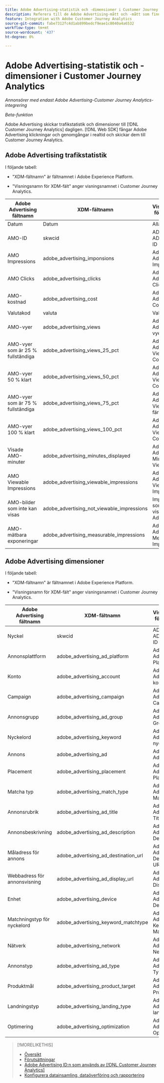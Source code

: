 ```yaml
---
title: Adobe Advertising-statistik och -dimensioner i Customer Journey Analytics
description: Referera till de Adobe Advertising-mått och -mått som finns i Customer Journey Analytics.
feature: Integration with Adobe Customer Journey Analytics
source-git-commit: fabe7312fc4d1ab899bedcf9eae1c8040a4a6532
workflow-type: tm+mt
source-wordcount: '437'
ht-degree: 0%

---
```


# Adobe Advertising-statistik och -dimensioner i Customer Journey Analytics

*Annonsörer med endast Adobe Advertising-Customer Journey Analytics-integrering*

*Beta-funktion*

Adobe Advertising skickar trafikstatistik och dimensioner till [!DNL Customer Journey Analytics] dagligen. [!DNL Web SDK] fångar Adobe Advertising klickningar och genomgångar i realtid och skickar dem till Customer Journey Analytics.

## Adobe Advertising trafikstatistik

<!-- Verify column names -->

I följande tabell:

* &quot;XDM-fältnamn&quot; är fältnamnet i Adobe Experience Platform.

* &quot;Visningsnamn för XDM-fält&quot; anger visningsnamnet i Customer Journey Analytics.

| Adobe Advertising fältnamn | XDM-fältnamn | Visningsnamn för XDM-fält | Source |
|------------------------------|----------------|------------------------|--------|
| Datum | Datum | Alla | |
| AMO-ID | skwcid | ADOBE ADVERTISING ID | Alla |
| AMO Impressions | adobe_advertising_imponsions | Adobe Advertising Impressions | Alla |
| AMO Clicks | adobe_advertising_clicks | Adobe Advertising Clicks | Alla |
| AMO-kostnad | adobe_advertising_cost | Adobe Advertising Cost | Alla |
| Valutakod | valuta | Valuta | Alla |
| AMO-vyer | adobe_advertising_views | Adobe Advertising-vyer | Ad Cloud DSP |
| AMO-vyer som är 25 % fullständiga | adobe_advertising_views_25_pct | Adobe Advertising Views 25 % Complete | Ad Cloud DSP |
| AMO-vyer 50 % klart | adobe_advertising_views_50_pct | Adobe Advertising Views 50 % Complete | Ad Cloud DSP |
| AMO-vyer som är 75 % fullständiga | adobe_advertising_views_75_pct | Adobe Advertising Views är 75 % färdigt | Ad Cloud DSP |
| AMO-vyer 100 % klart | adobe_advertising_views_100_pct | Adobe Advertising Views 100 % Complete | Ad Cloud DSP |
| Visade AMO-minuter | adobe_advertising_minutes_displayed | Adobe Advertising Minutes Viewed | Ad Cloud DSP |
| AMO Viewable Impressions | adobe_advertising_viewable_impressions | Adobe Advertising Viewable Impressions | Ad Cloud DSP |
| AMO-bilder som inte kan visas | adobe_advertising_not_viewable_impressions | Impressions som inte kan visas i Adobe Advertising | Ad Cloud DSP |
| AMO-mätbara exponeringar | adobe_advertising_measurable_impressions | Adobe Advertising Measurable Impressions | Ad Cloud DSP |

<!--
| Adobe Advertising Landing Page Views | adobe_advertising_landing_page_views | Adobe Advertising Landing Page Views | Meta Only |
| Adobe Advertising App Events | adobe_advertising_app_events | Adobe Advertising App Events | Meta Only |
| Adobe Advertising Engagements | adobe_advertising_engagements | Adobe Advertising Engagements | Meta Only |
| Adobe Advertising Ad Platform Conversions | adobe_advertising_ad_platform_conversions | Adobe Advertising Ad Platform Conversions | Meta Only |
| Adobe Advertising App Installs | adobe_advertising_app_installs | Adobe Advertising App Installs | Meta Only |
| Adobe Advertising Ad Platform Conversion Value | adobe_advertising_ad_platform_conversion_value | Adobe Advertising Ad Platform Conversion Value | Meta Only |
| Adobe Advertising Ad Platform Leads | adobe_advertising_ad_platform_leads | Adobe Advertising Ad Platform Leads | Meta Only |
| Adobe Advertising Page Like | adobe_advertising_page_like | Adobe Advertising Page Like | Meta Only |
| Adobe Advertising Phone Calls | adobe_advertising_phone_calls | Adobe Advertising Phone Calls | Meta Only |
| Adobe Advertising Messages | adobe_advertising_messages | Adobe Advertising Messages | Meta Only |
-->

## Adobe Advertising dimensioner

I följande tabell:

* &quot;XDM-fältnamn&quot; är fältnamnet i Adobe Experience Platform.

* &quot;Visningsnamn för XDM-fält&quot; anger visningsnamnet i Customer Journey Analytics.

| Adobe Advertising fältnamn | XDM-fältnamn | Visningsnamn för XDM-fält | Source |
|------------------------------|----------------|------------------------|--------|
| Nyckel | skwcid | ADOBE ADVERTISING ID |
| Annonsplattform | adobe_advertising_ad_platform | Adobe Advertising Ad Platform |
| Konto | adobe_advertising_account | Adobe Advertising-konto |
| Campaign | adobe_advertising_campaign | Adobe Advertising Campaign |
| Annonsgrupp | adobe_advertising_ad_group | Adobe Advertising Ad Group |
| Nyckelord | adobe_advertising_keyword | Adobe Advertising-nyckelord |
| Annons | adobe_advertising_ad | Adobe Advertising Ad |
| Placement | adobe_advertising_placement | Adobe Advertising Placement |
| Matcha typ | adobe_advertising_match_type | Adobe Advertising Matchningstyp |
| Annonsrubrik | adobe_advertising_ad_title | Adobe Advertising Ad Title |
| Annonsbeskrivning | adobe_advertising_ad_description | Adobe Advertising Ad Description |
| Måladress för annons | adobe_advertising_ad_destination_url | Adobe Advertising Ad Destination URL |
| Webbadress för annonsvisning | adobe_advertising_ad_display_url | Adobe Advertising Ad Display URL |
| Enhet | adobe_advertising_device | Adobe Advertising Device |
| Matchningstyp för nyckelord | adobe_advertising_keyword_matchtype | Adobe Advertising Keyword MatchType |
| Nätverk | adobe_advertising_network | Adobe Advertising Network |
| Annonstyp | adobe_advertising_ad_type | Adobe Advertising Ad Type |
| Produktmål | adobe_advertising_product_target | Adobe Advertising Product Target |
| Landningstyp | adobe_advertising_landing_type | Adobe Advertising landningstyp |
| Optimering | adobe_advertising_optimization | Adobe Advertising Optimization |

>[!MORELIKETHIS]
>
>* [Översikt](overview.md)
>* [Förutsättningar](prerequisites.md)
>* [Adobe Advertising ID:n som används av [!DNL Customer Journey Analytics]](ids.md)
>* [Konfigurera datainsamling, dataöverföring och rapportering](set-up.md)
